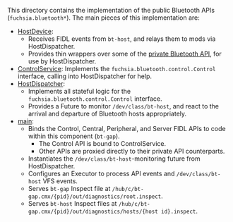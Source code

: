 This directory contains the implementation of the public Bluetooth
APIs (`fuchsia.bluetooth*`). The main pieces of this
implementation are:
- [HostDevice](host_device.rs):
  - Receives FIDL events from `bt-host`, and relays them to mods via
    HostDispatcher.
  - Provides thin wrappers over some of the [private Bluetooth API](/src/connectivity/bluetooth/fidl/host.fidl), for use by HostDispatcher.
- [ControlService](control_service.rs): Implements the `fuchsia.bluetooth.control.Control`
  interface, calling into HostDispatcher for help.
- [HostDispatcher](host_dispatcher.rs):
  - Implements all stateful logic for the `fuchsia.bluetooth.control.Control` interface.
  - Provides a Future to monitor `/dev/class/bt-host`, and react to the arrival
    and departure of Bluetooth hosts appropriately.
- [main](main.rs):
  - Binds the Control, Central, Peripheral, and Server FIDL APIs to code within
    this component (`bt-gap`).
    - The Control API is bound to ControlService.
    - Other APIs are proxied directly to their private API counterparts.
  - Instantiates the `/dev/class/bt-host`-monitoring future from HostDispatcher.
  - Configures an Executor to process API events and `/dev/class/bt-host` VFS events.
  - Serves `bt-gap` Inspect file at `/hub/c/bt-gap.cmx/{pid}/out/diagnostics/root.inspect`.
  - Serves `bt-host` Inspect files at `/hub/c/bt-gap.cmx/{pid}/out/diagnostics/hosts/{host id}.inspect`.
